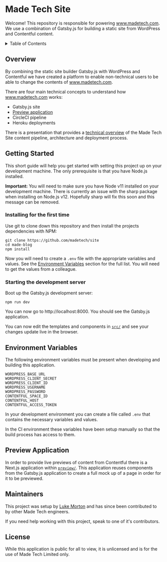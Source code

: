 # Made Tech Site

Welcome! This repository is responsible for powering www.madetech.com. We use a combination of Gatsby.js for building a static site from WordPress and Contentful content.

<details>
  <summary>Table of Contents</summary>

  - [Overview](#overview)
  - [Getting Started](#getting-started)
  - [Environment Variables](#environment-variables)
  - [Preview Application](#preview-application)
  - [Get Help from Maintainers](#maintainers)
  - [License](#license)
</details>

## Overview

By combining the static site builder Gatsby.js with WordPress and Contentful we have created a platform to enable non-technical users to be able to change the contents of www.madetech.com.

There are four main technical concepts to understand how www.madetech.com works:

- Gatsby.js site
- [Preview application](#preview-application)
- CircleCI pipeline
- Heroku deployments

There is a presentation that provides a [technical overview](https://docs.google.com/presentation/d/1gvLGlfNV3dPTr7EXeXm_Jy1wPhTjLAQfMFGNR2qtSnM/edit#slide=id.g59303a9326_0_296) of the Made Tech Site content pipeline, architecture and deployment process.

## Getting Started

This short guide will help you get started with setting this project up on your development machine. The only prerequisite is that you have Node.js installed.

**Important:** You will need to make sure you have Node v11 installed on your development machine. There is currently an issue with the sharp package when installing on Node.js v12. Hopefully sharp will fix this soon and this message can be removed.

### Installing for the first time

Use git to clone down this repository and then install the projects dependencies with NPM:

```
git clone https://github.com/madetech/site
cd made-blog
npm install
```

Now you will need to create a `.env` file with the appropriate variables and values. See the [Environment Variables](#environment-variables) section for the full list. You will need to get the values from a colleague.

### Starting the development server

Boot up the Gatsby.js development server:

```
npm run dev
```

You can now go to http://localhost:8000. You should see the Gatsby.js application.

You can now edit the templates and components in [`src/`](src/) and see your changes update live in the browser.

## Environment Variables

The following environment variables must be present when developing and building this application.

```
WORDPRESS_BASE_URL
WORDPRESS_CLIENT_SECRET
WORDPRESS_CLIENT_ID
WORDPRESS_USERNAME
WORDPRESS_PASSWORD
CONTENTFUL_SPACE_ID
CONTENTFUL_HOST
CONTENTFUL_ACCESS_TOKEN
```

In your development environment you can create a file called `.env` that contains the necessary variables and values.

In the CI environment these variables have been setup manually so that the build process has access to them.

## Preview Application

In order to provide live previews of content from Contentful there is a Next.js application within [`preview/`](preview/). This application reuses components from the Gatsby.js application to create a full mock up of a page in order for it to be previewed.

## Maintainers

This project was setup by [Luke Morton](luke@madetech.com) and has since been contributed to by other Made Tech engineers.

If you need help working with this project, speak to one of it's contributors.

## License

While this application is public for all to view, it is unlicensed and is for the use of Made Tech Limited only.
